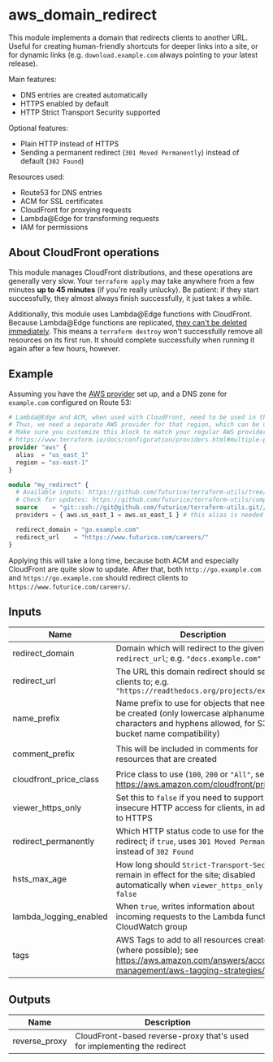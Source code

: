 # aws_domain_redirect

This module implements a domain that redirects clients to another URL. Useful for creating human-friendly shortcuts for deeper links into a site, or for dynamic links (e.g. `download.example.com` always pointing to your latest release).

Main features:

- DNS entries are created automatically
- HTTPS enabled by default
- HTTP Strict Transport Security supported

Optional features:

- Plain HTTP instead of HTTPS
- Sending a permanent redirect (`301 Moved Permanently`) instead of default (`302 Found`)

Resources used:

- Route53 for DNS entries
- ACM for SSL certificates
- CloudFront for proxying requests
- Lambda@Edge for transforming requests
- IAM for permissions

## About CloudFront operations

This module manages CloudFront distributions, and these operations are generally very slow. Your `terraform apply` may take anywhere from a few minutes **up to 45 minutes** (if you're really unlucky). Be patient: if they start successfully, they almost always finish successfully, it just takes a while.

Additionally, this module uses Lambda@Edge functions with CloudFront. Because Lambda@Edge functions are replicated, [they can't be deleted immediately](https://docs.aws.amazon.com/AmazonCloudFront/latest/DeveloperGuide/lambda-edge-delete-replicas.html). This means a `terraform destroy` won't successfully remove all resources on its first run. It should complete successfully when running it again after a few hours, however.

## Example

Assuming you have the [AWS provider](https://www.terraform.io/docs/providers/aws/index.html) set up, and a DNS zone for `example.com` configured on Route 53:

```tf
# Lambda@Edge and ACM, when used with CloudFront, need to be used in the US East region.
# Thus, we need a separate AWS provider for that region, which can be used with an alias.
# Make sure you customize this block to match your regular AWS provider configuration.
# https://www.terraform.io/docs/configuration/providers.html#multiple-provider-instances
provider "aws" {
  alias  = "us_east_1"
  region = "us-east-1"
}

module "my_redirect" {
  # Available inputs: https://github.com/futurice/terraform-utils/tree/master/aws_domain_redirect#inputs
  # Check for updates: https://github.com/futurice/terraform-utils/compare/v13.1...master
  source    = "git::ssh://git@github.com/futurice/terraform-utils.git//aws_domain_redirect?ref=v13.1"
  providers = { aws.us_east_1 = aws.us_east_1 } # this alias is needed because ACM is only available in the "us-east-1" region

  redirect_domain = "go.example.com"
  redirect_url    = "https://www.futurice.com/careers/"
}
```

Applying this will take a long time, because both ACM and especially CloudFront are quite slow to update. After that, both `http://go.example.com` and `https://go.example.com` should redirect clients to `https://www.futurice.com/careers/`.

<!-- terraform-docs:begin -->
## Inputs

| Name | Description | Type | Default | Required |
|------|-------------|------|---------|:--------:|
| redirect_domain | Domain which will redirect to the given `redirect_url`; e.g. `"docs.example.com"` | `any` | n/a | yes |
| redirect_url | The URL this domain redirect should send clients to; e.g. `"https://readthedocs.org/projects/example"` | `any` | n/a | yes |
| name_prefix | Name prefix to use for objects that need to be created (only lowercase alphanumeric characters and hyphens allowed, for S3 bucket name compatibility) | `string` | `""` | no |
| comment_prefix | This will be included in comments for resources that are created | `string` | `"Domain redirect: "` | no |
| cloudfront_price_class | Price class to use (`100`, `200` or `"All"`, see https://aws.amazon.com/cloudfront/pricing/) | `number` | `100` | no |
| viewer_https_only | Set this to `false` if you need to support insecure HTTP access for clients, in addition to HTTPS | `bool` | `true` | no |
| redirect_permanently | Which HTTP status code to use for the redirect; if `true`, uses `301 Moved Permanently`, instead of `302 Found` | `bool` | `false` | no |
| hsts_max_age | How long should `Strict-Transport-Security` remain in effect for the site; disabled automatically when `viewer_https_only = false` | `number` | `31557600` | no |
| lambda_logging_enabled | When `true`, writes information about incoming requests to the Lambda function's CloudWatch group | `bool` | `false` | no |
| tags | AWS Tags to add to all resources created (where possible); see https://aws.amazon.com/answers/account-management/aws-tagging-strategies/ | `map(string)` | `{}` | no |

## Outputs

| Name | Description |
|------|-------------|
| reverse_proxy | CloudFront-based reverse-proxy that's used for implementing the redirect |
<!-- terraform-docs:end -->
